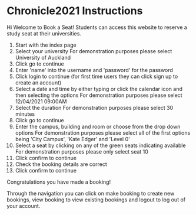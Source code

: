 # Chronicle2021 Instructions

Hi Welcome to Book a Seat! 
Students can access this website to reserve a study seat at their universities. 

1. Start with the index page 
2. Select your university 
For demonstration purposes please select University of Auckland 
3. Click go to continue 
4. Enter 'name' into the username and 'password' for the password 
5. Click login to continue (for first time users they can click sign up to create an account)
6. Select a date and time by either typing or click the calendar icon and then selecting the options 
For demonstration purposes please select 12/04/2021 09:00AM 
7. Select the duration 
For demonstration purposes please select 30 minutes 
8. Click go to continue 
9. Enter the campus, building and room or choose from the drop down options 
For demonstration purposes please select all of the first options being 'City Campus', 'Kate Edger' and 'Level 0' 
10. Select a seat by clicking on any of the green seats indicating available 
For demonstration purposes please only select seat 10 
11. Click confirm to continue 
12. Check the booking details are correct 
13. Click confirm to continue 

Congratulations you have made a booking! 

Through the navigation you can click on make booking to create new bookings, view booking to view existing bookings and logout to log out of your account. 